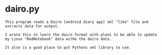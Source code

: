 # dairo.py

    This program reads a Dairo [android diary app] xml "like" file and extracts data for output. 
    
    I wrote this to learn the dairo format with plans to be able to update my Linux "RedNotebook" data withe the dairo data. 
    
    It also is a good place to put Pythons xml library to use.
